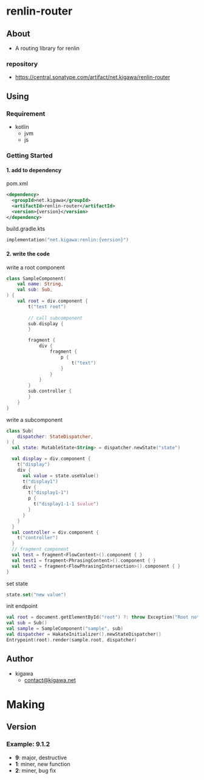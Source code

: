 # renlin-router

## About

* A routing library for renlin

### repository

* https://central.sonatype.com/artifact/net.kigawa/renlin-router

## Using

### Requirement

* kotlin
    * jvm
    * js

### Getting Started

#### 1. add to dependency

pom.xml

```pom.xml
<dependency>
  <groupId>net.kigawa</groupId>
  <artifactId>renlin-router</artifactId>
  <version>{version}</version>
</dependency>
```

build.gradle.kts

```build.gradle.kts
implementation("net.kigawa:renlin:{version}")
```

#### 2. write the code

write a root component
```kotlin
class SampleComponent(
    val name: String,
    val sub: Sub,
) {
    val root = div.component {
        t("test root")
        
        // call subcomponent
        sub.display {
        }

        fragment {
            div {
                fragment {
                    p {
                        t("text")
                    }
                }
            }
        }
        sub.controller {
        }
    }
}

```

write a subcomponent
```kotlin
class Sub(
    dispatcher: StateDispatcher,
) {
  val state: MutableState<String> = dispatcher.newState("state")

  val display = div.component {
    t("display")
    div {
      val value = state.useValue()
      t("display1")
      div {
        t("display1-1")
        p {
          t("display1-1-1 $value")
        }
      }
    }
  }
  val controller = div.component {
    t("controller")
  }
  // fragment component
  val test = fragment<FlowContent>().component { }
  val test1 = fragment<PhrasingContent>().component { }
  val test2 = fragment<FlowPhrasingIntersection>().component { }
}
```

set state
```kotlin
state.set("new value")
```

init endpoint
```kotlin
val root = document.getElementById("root") ?: throw Exception("Root not found")
val sub = Sub()
val sample = SampleComponent("sample", sub)
val dispatcher = HakateInitializer().newStateDispatcher()
Entrypoint(root).render(sample.root, dispatcher)
```

## Author

* kigawa
    * contact@kigawa.net

# Making

## Version

### Example: 9.1.2

* **9**: major, destructive
* **1**: miner, new function
* **2**: miner, bug fix
